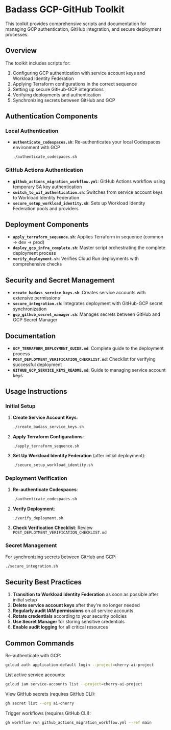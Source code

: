 # Badass GCP-GitHub Toolkit

This toolkit provides comprehensive scripts and documentation for managing GCP authentication, GitHub integration, and secure deployment processes.

## Overview

The toolkit includes scripts for:
1. Configuring GCP authentication with service account keys and Workload Identity Federation
2. Applying Terraform configurations in the correct sequence
3. Setting up secure GitHub-GCP integrations
4. Verifying deployments and authentication
5. Synchronizing secrets between GitHub and GCP

## Authentication Components

### Local Authentication

- **`authenticate_codespaces.sh`**: Re-authenticates your local Codespaces environment with GCP
  ```bash
  ./authenticate_codespaces.sh
  ```

### GitHub Actions Authentication

- **`github_actions_migration_workflow.yml`**: GitHub Actions workflow using temporary SA key authentication
- **`switch_to_wif_authentication.sh`**: Switches from service account keys to Workload Identity Federation
- **`secure_setup_workload_identity.sh`**: Sets up Workload Identity Federation pools and providers

## Deployment Components

- **`apply_terraform_sequence.sh`**: Applies Terraform in sequence (common → dev → prod)
- **`deploy_gcp_infra_complete.sh`**: Master script orchestrating the complete deployment process
- **`verify_deployment.sh`**: Verifies Cloud Run deployments with comprehensive checks

## Security and Secret Management

- **`create_badass_service_keys.sh`**: Creates service accounts with extensive permissions
- **`secure_integration.sh`**: Integrates deployment with GitHub-GCP secret synchronization
- **`gcp_github_secret_manager.sh`**: Manages secrets between GitHub and GCP Secret Manager

## Documentation

- **`GCP_TERRAFORM_DEPLOYMENT_GUIDE.md`**: Complete guide to the deployment process
- **`POST_DEPLOYMENT_VERIFICATION_CHECKLIST.md`**: Checklist for verifying successful deployment
- **`GITHUB_GCP_SERVICE_KEYS_README.md`**: Guide to managing service account keys

## Usage Instructions

### Initial Setup

1. **Create Service Account Keys**: 
   ```bash
   ./create_badass_service_keys.sh
   ```

2. **Apply Terraform Configurations**:
   ```bash
   ./apply_terraform_sequence.sh
   ```

3. **Set Up Workload Identity Federation** (after initial deployment):
   ```bash
   ./secure_setup_workload_identity.sh
   ```

### Deployment Verification

1. **Re-authenticate Codespaces**:
   ```bash
   ./authenticate_codespaces.sh
   ```

2. **Verify Deployment**:
   ```bash
   ./verify_deployment.sh
   ```

3. **Check Verification Checklist**:
   Review `POST_DEPLOYMENT_VERIFICATION_CHECKLIST.md`

### Secret Management

For synchronizing secrets between GitHub and GCP:
```bash
./secure_integration.sh
```

## Security Best Practices

1. **Transition to Workload Identity Federation** as soon as possible after initial setup
2. **Delete service account keys** after they're no longer needed
3. **Regularly audit IAM permissions** on all service accounts
4. **Rotate credentials** according to your security policies
5. **Use Secret Manager** for storing sensitive credentials
6. **Enable audit logging** for all critical resources

## Common Commands

Re-authenticate with GCP:
```bash
gcloud auth application-default login --project=cherry-ai-project
```

List active service accounts:
```bash
gcloud iam service-accounts list --project=cherry-ai-project
```

View GitHub secrets (requires GitHub CLI):
```bash
gh secret list --org ai-cherry
```

Trigger workflows (requires GitHub CLI):
```bash
gh workflow run github_actions_migration_workflow.yml --ref main
